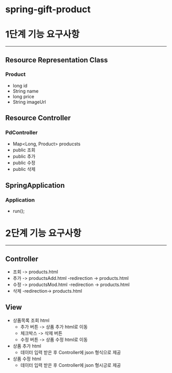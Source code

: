 # spring-gift-product
# 1단계 기능 요구사항
---
## Resource Representation Class
### Product
- long id
- String name
- long price
- String imageUrl

## Resource Controller
### PdController
- Map<Long, Product> producsts
- public 조회
- public 추가
- public 수정
- public 삭제

## SpringApplication
### Application
- run();

# 2단계 기능 요구사항
---
## Controller
- 조회 -> products.html
- 추가 -> productsAdd.html -redirection -> products.html
- 수정 -> productsMod.html -redirection -> products.html
- 삭제 -redirection-> products.html
## View
- 상품목록 조회 html
  - 추가 버튼 -> 상품 추가 html로 이동
  - 체크박스 -> 삭제 버튼
  - 수정 버튼 -> 상품 수정 html로 이동
- 상품 추가 html
  - 데이터 입력 받은 후 Controller에 json 형식으로 제공
- 상품 수정 html
  - 데이터 입력 받은 후 Controller에 json 형시긍로 제공
